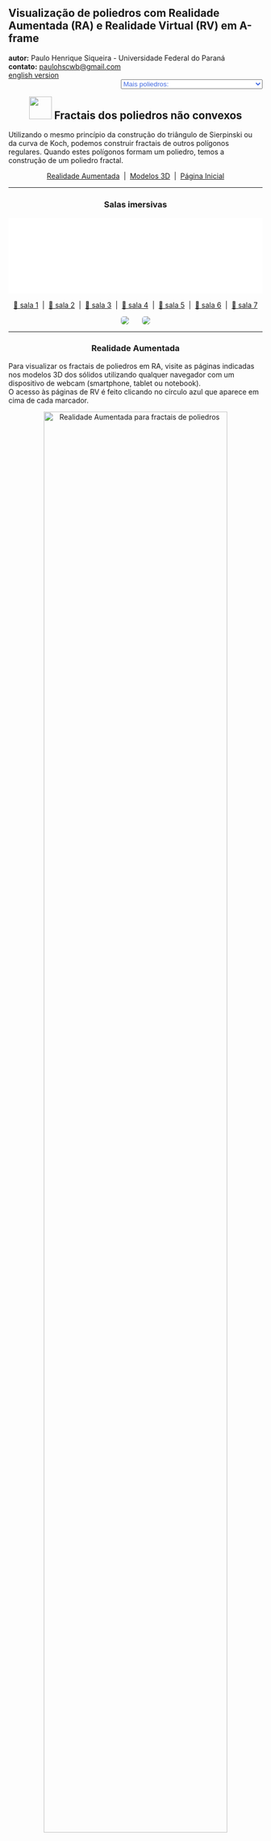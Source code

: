 <link rel="stylesheet" href="../../scripts/style.css">
<link rel="icon" type="image/png" href="../vr/salas/imagens/icone.png">
<h2>Visualização de poliedros com Realidade Aumentada (RA) e Realidade Virtual (RV) em A-frame</h2>
<b>autor:</b> Paulo Henrique Siqueira - Universidade Federal do Paraná
<br><b>contato:</b> <a href="#"> paulohscwb@gmail.com </a>
<br><a href="https://paulohscwb.github.io/polyhedra2/fractalnonconvex/">english version</a>
<form style="margin: 0 auto; float:right; text-align:right; width:100%; margin-bottom:15px;">
	<select id="url" onchange="urlHandler(this.value)" style="color:royalblue;">
		<option disabled selected>Mais poliedros:</option>
		<option value="../../ArchimedeanCatalanHulls/pt-br/">Cascos convexos de Arquimedes e Catalan</option>
		<option value="../../fractalplatonic/pt-br/">Fractais dos poliedros de Platão</option>
		<option disabled value="../../fractalnonconvex/pt-br/">Fractais dos poliedros não convexos</option>
		<option value="../../fractalarchimedean/pt-br/">Fractais dos poliedros de Arquimedes</option>
		<option value="../../chamfered/pt-br/">Poliedros chanfrados</option>
		<option value="../../propellor/pt-br/">Poliedros de hélice</option>
		<option value="../../diamonds/pt-br/">Poliedros de diamante</option>
	</select>
</form>
<script>
function urlHandler(value) {                               
    window.location.assign(`${value}`);
}
</script>

<p id="p1"></p>
  <h2 align="center"><img src="../vr/salas/imagens/icone.png" style="margin-bottom:-10px" width="45"> Fractais dos poliedros não convexos</h2>
  Utilizando o mesmo princípio da construção do triângulo de Sierpinski ou da curva de Koch, podemos construir fractais de outros polígonos regulares. Quando estes polígonos formam um poliedro, temos a construção de um poliedro fractal.

 <p align="center"><a href="#ra">Realidade Aumentada</a><span>&nbsp;&nbsp;|&nbsp;&nbsp;</span><a href="#m3d">Modelos 3D</a><span>&nbsp;&nbsp;|&nbsp;&nbsp;</span><a href="../../pt-br/">Página Inicial</a></p>
  <hr>
 <h3 align="center">Salas imersivas</h3>
  <div class="embed-container"><iframe width="100%" src="../sala1.htm" title="Sala Imersiva de fractais de poliedros" frameborder="0" loading="lazy"></iframe></div>
  <p align="center"><a href="../sala1.htm" target="_blank">&#x1f517; sala 1</a><span>&nbsp;&nbsp;|&nbsp;&nbsp;</span><a href="../sala2.htm" target="_blank">&#x1f517; sala 2</a><span>&nbsp;&nbsp;|&nbsp;&nbsp;</span><a href="../sala3.htm" target="_blank">&#x1f517; sala 3</a><span>&nbsp;&nbsp;|&nbsp;&nbsp;</span><a href="../sala4.htm" target="_blank">&#x1f517; sala 4</a><span>&nbsp;&nbsp;|&nbsp;&nbsp;</span><a href="../sala5.htm" target="_blank">&#x1f517; sala 5</a><span>&nbsp;&nbsp;|&nbsp;&nbsp;</span><a href="../sala6.htm" target="_blank">&#x1f517; sala 6</a><span>&nbsp;&nbsp;|&nbsp;&nbsp;</span><a href="../sala7.htm" target="_blank">&#x1f517; sala 7</a></p>
  <p align="center"><img src="../vr/salas/videos/fractalnonconvex1.gif" style="max-width: 47%; border-radius:5px; margin-right:5%" loading="lazy"/><img src="../vr/salas/videos/fractalnonconvex2.gif" style="max-width: 47%; border-radius:5px" loading="lazy"/></p>
<hr> 
  <h3 id="ra" align="center">Realidade Aumentada</h3>
  Para visualizar os fractais de poliedros em RA, visite as páginas indicadas nos modelos 3D dos sólidos utilizando qualquer navegador com um dispositivo de webcam (smartphone, tablet ou notebook).
<br>O acesso às páginas de RV é feito clicando no círculo azul que aparece em cima de cada marcador.
<p align="center"><img style="border-radius:7px;" alt="Realidade Aumentada para fractais de poliedros" src="../ar/example.jpg" width="85%"></p>
<p align="center"><img src="../ar/fractalnonconvex.gif" alt="Realidade Aumentada para fractais de poliedros" style="max-width: 92%; border-radius:5px;" loading="lazy"/></p>
<hr>
<h3 id="m3d" align="center">Modelos 3D</h3>
<!-- <iframe width="560" height="315" style="max-width:100%" src="https://www.youtube.com/embed/videoseries?list=PLy0I_lGW8HxU-mneUmSsccpRAAwbErHFq" title="YouTube video player" frameborder="0" allow="accelerometer; autoplay; clipboard-write; encrypted-media; gyroscope; picture-in-picture; web-share" allowfullscreen></iframe> -->
<h4>1. Fractal do sólido de Escher</h4>
<a href="../vr/FractalEscher.htm" target="_blank" title="modelo 3D" class="fotoA"><img src="../ar/18A.png" class="foto" alt="Fractal do sólido de Escher"></a><img src="../ar/18.png" class="qr">
 <br><br>Aplicando-se o princípio de construção do triângulo de Sierpinski nas 48 faces do sólido de Escher, obtemos um fractal do sólido de Escher. Na primeira ordem de construção do fractal, construímos um novo sólido em 12 vértices do poliedro original. Neste exemplo, temos as representações do sólido nas ordens 0, 1, 2 e 3.
 <table>
	<tr>
		<th>ordem</th>
		<th>poliedros</th>
		<th>faces</th>
		<th>arestas</th>
		<th>vértices</th>
	</tr>
	<tr>
		<td>0</td>
		<td>1</td>
		<td>48</td>
		<td>72</td>
		<td>26</td>
	</tr>
	<tr>
		<td>1</td>
		<td>12</td>
		<td>576</td>
		<td>864</td>
		<td>312</td>
	</tr>
	<tr>
		<td>2</td>
		<td>144</td>
		<td>6912</td>
		<td>10368</td>
		<td>3744</td>
	</tr>
	<tr>
		<td>3</td>
		<td>1728</td>
		<td>82944</td>
		<td>124416</td>
		<td>44928</td>
	</tr>
 </table>
 <a href="../ra.html" class="raAR" title="Realidade aumentada" target="_blank"></a>
 <hr>
<h4>2. Fractal do pequeno dodecaedro estrelado</h4>
<a href="../vr/FractalSmallStellatedDodecahedron.htm" target="_blank" title="modelo 3D" class="fotoA"><img src="../ar/19A.png" class="foto" alt="Fractal do pequeno dodecaedro estrelado"></a><img src="../ar/19.png" class="qr">
 <br><br>Aplicando-se o princípio de construção da curva de Koch nas 12 faces do pequeno dodecaedro estrelado, obtemos um fractal do pequeno dodecaedro estrelado. Na primeira ordem de construção do fractal, construímos um novo sólido em cada vértice do poliedro original. Neste exemplo, temos as representações do sólido nas ordens 0, 1, 2 e 3.
 <table>
	<tr>
		<th>ordem</th>
		<th>poliedros</th>
		<th>faces</th>
		<th>arestas</th>
		<th>vértices</th>
	</tr>
	<tr>
		<td>0</td>
		<td>1</td>
		<td>12</td>
		<td>30</td>
		<td>12</td>
	</tr>
	<tr>
		<td>1</td>
		<td>12</td>
		<td>144</td>
		<td>360</td>
		<td>144</td>
	</tr>
	<tr>
		<td>2</td>
		<td>144</td>
		<td>1728</td>
		<td>4320</td>
		<td>1728</td>
	</tr>
	<tr>
		<td>3</td>
		<td>1728</td>
		<td>20736</td>
		<td>51840</td>
		<td>20736</td>
	</tr>
 </table>
 <a href="../ra.html" class="raAR" title="Realidade aumentada" target="_blank"></a>
 <hr>
<h4>3. Fractal do grande dodecaedro estrelado</h4>
<a href="../vr/FractalGreatStellatedDodecahedron.htm" target="_blank" title="modelo 3D" class="fotoA"><img src="../ar/22A.png" class="foto" alt="Fractal do grande dodecaedro estrelado"></a><img src="../ar/22.png" class="qr">
 <br><br>Aplicando-se o princípio de construção da curva de Koch nas 12 faces do grande dodecaedro estrelado, obtemos um fractal do grande dodecaedro estrelado. Na primeira ordem de construção do fractal, construímos um novo sólido em cada vértice do poliedro original. Neste exemplo, temos as representações do sólido nas ordens 0, 1, 2 e 3.
 <table>
	<tr>
		<th>ordem</th>
		<th>poliedros</th>
		<th>faces</th>
		<th>arestas</th>
		<th>vértices</th>
	</tr>
	<tr>
		<td>0</td>
		<td>1</td>
		<td>12</td>
		<td>30</td>
		<td>20</td>
	</tr>
	<tr>
		<td>1</td>
		<td>21</td>
		<td>252</td>
		<td>630</td>
		<td>420</td>
	</tr>
	<tr>
		<td>2</td>
		<td>441</td>
		<td>5292</td>
		<td>13230</td>
		<td>8820</td>
	</tr>
	<tr>
		<td>3</td>
		<td>9261</td>
		<td>111132</td>
		<td>277830</td>
		<td>185220</td>
	</tr>
 </table>
 <a href="../ra.html" class="raAR" title="Realidade aumentada" target="_blank"></a>
 <hr>
<h4>4. Fractal do grande icosaedro</h4>
<a href="../vr/FractalGreatIcosahedron.htm" target="_blank" title="modelo 3D" class="fotoA"><img src="../ar/20A.png" class="foto" alt="Fractal do grande icosaedro"></a><img src="../ar/20.png" class="qr">
 <br><br>Aplicando-se o princípio de construção da curva de Koch nas 20 faces do grande icosaedro, obtemos um fractal do grande icosaedro. Na primeira ordem de construção do fractal, construímos um novo sólido em cada vértice do poliedro original. Neste exemplo, temos as representações do sólido nas ordens 0, 1, 2 e 3.
 <table>
	<tr>
		<th>ordem</th>
		<th>poliedros</th>
		<th>faces</th>
		<th>arestas</th>
		<th>vértices</th>
	</tr>
	<tr>
		<td>0</td>
		<td>1</td>
		<td>20</td>
		<td>30</td>
		<td>12</td>
	</tr>
	<tr>
		<td>1</td>
		<td>12</td>
		<td>240</td>
		<td>360</td>
		<td>144</td>
	</tr>
	<tr>
		<td>2</td>
		<td>144</td>
		<td>2880</td>
		<td>4320</td>
		<td>1728</td>
	</tr>
	<tr>
		<td>3</td>
		<td>1728</td>
		<td>34560</td>
		<td>51840</td>
		<td>20736</td>
	</tr>
 </table>
 <a href="../ra1.html" class="raAR" title="Realidade aumentada" target="_blank"></a>
 <hr>
<h4>5. Fractal do grande dodecaedro</h4>
<a href="../vr/FractalGreatDodecahedron.htm" target="_blank" title="modelo 3D" class="fotoA"><img src="../ar/21A.png" class="foto" alt="Fractal do grande dodecaedro"></a><img src="../ar/21.png" class="qr">
 <br><br>Aplicando-se o princípio de construção da curva de Koch nas 12 faces do grande dodecaedro, obtemos um fractal do grande dodecaedro. Na primeira ordem de construção do fractal, construímos um novo sólido em cada vértice do poliedro original. Neste exemplo, temos as representações do sólido nas ordens 0, 1, 2 e 3.
 <table>
	<tr>
		<th>ordem</th>
		<th>poliedros</th>
		<th>faces</th>
		<th>arestas</th>
		<th>vértices</th>
	</tr>
	<tr>
		<td>0</td>
		<td>1</td>
		<td>12</td>
		<td>30</td>
		<td>12</td>
	</tr>
	<tr>
		<td>1</td>
		<td>12</td>
		<td>144</td>
		<td>360</td>
		<td>144</td>
	</tr>
	<tr>
		<td>2</td>
		<td>144</td>
		<td>1728</td>
		<td>4320</td>
		<td>1728</td>
	</tr>
	<tr>
		<td>3</td>
		<td>1728</td>
		<td>20736</td>
		<td>51840</td>
		<td>20736</td>
	</tr>
 </table>
 <a href="../ra1.html" class="raAR" title="Realidade aumentada" target="_blank"></a>
 <hr>
<h4>6. Fractal do grande dodecaedro stellapentakis</h4>
<a href="../vr/FractalGreatStellapentakisDodecahedron.htm" target="_blank" title="modelo 3D" class="fotoA"><img src="../ar/29A.png" class="foto" alt="Fractal do grande dodecaedro stellapentakis"></a><img src="../ar/29.png" class="qr">
 <br><br>Aplicando-se o princípio de construção da curva de Koch em 20 faces do grande dodecaedro stellapentakis, obtemos um fractal do grande dodecaedro stellapentakis. Na primeira ordem de construção do fractal, construímos um novo sólido em 20 vértices do poliedro original. Neste exemplo, temos as representações do sólido nas ordens 0, 1, 2 e 3.
 <table>
	<tr>
		<th>ordem</th>
		<th>poliedros</th>
		<th>faces</th>
		<th>arestas</th>
		<th>vértices</th>
	</tr>
	<tr>
		<td>0</td>
		<td>1</td>
		<td>60</td>
		<td>90</td>
		<td>32</td>
	</tr>
	<tr>
		<td>1</td>
		<td>21</td>
		<td>1260</td>
		<td>1890</td>
		<td>672</td>
	</tr>
	<tr>
		<td>2</td>
		<td>441</td>
		<td>26460</td>
		<td>39690</td>
		<td>14112</td>
	</tr>
	<tr>
		<td>3</td>
		<td>9261</td>
		<td>555660</td>
		<td>833490</td>
		<td>296352</td>
	</tr>
 </table>
 <a href="../ra1.html" class="raAR" title="Realidade aumentada" target="_blank"></a>
<hr>
<h4>7. Fractal da dipirâmide pentagrâmica</h4>
<a href="../vr/FractalPentagrammicDipyramid.htm" target="_blank" title="modelo 3D" class="fotoA"><img src="../ar/23A.png" class="foto" alt="Fractal da dipirâmide pentagrâmica"></a><img src="../ar/23.png" class="qr">
 <br><br>Aplicando-se o princípio de construção da curva de Koch nas arestas que formam o pentagrama da dipirâmide pentagrâmica, obtemos um fractal da dipirâmide pentagrâmica. Na primeira ordem de construção do fractal, construímos um novo sólido em 5 vértices do poliedro original. Neste exemplo, temos as representações do sólido nas ordens 0, 1, 2, 3 e 4.
 <table>
	<tr>
		<th>ordem</th>
		<th>poliedros</th>
		<th>faces</th>
		<th>arestas</th>
		<th>vértices</th>
	</tr>
	<tr>
		<td>0</td>
		<td>1</td>
		<td>10</td>
		<td>15</td>
		<td>7</td>
	</tr>
	<tr>
		<td>1</td>
		<td>6</td>
		<td>60</td>
		<td>90</td>
		<td>42</td>
	</tr>
	<tr>
		<td>2</td>
		<td>36</td>
		<td>360</td>
		<td>540</td>
		<td>252</td>
	</tr>
	<tr>
		<td>3</td>
		<td>216</td>
		<td>2160</td>
		<td>3240</td>
		<td>1512</td>
	</tr>
	<tr>
		<td>4</td>
		<td>1296</td>
		<td>12960</td>
		<td>19440</td>
		<td>9072</td>
	</tr>
 </table>
 <a href="../ra2.html" class="raAR" title="Realidade aumentada" target="_blank"></a>
 <hr>
<h4>8. Fractal do icosaedro triâmbico medial</h4>
<a href="../vr/FractalMedialTriambicIcosahedron.htm" target="_blank" title="modelo 3D" class="fotoA"><img src="../ar/24A.png" class="foto" alt="Fractal do icosaedro triâmbico medial"></a><img src="../ar/24.png" class="qr">
 <br><br>Aplicando-se o princípio de construção da curva de Koch nas faces do icosaedro triâmbico medial, obtemos um fractal do icosaedro triâmbico medial. Na primeira ordem de construção do fractal, construímos um novo sólido em 12 vértices do poliedro original. Neste exemplo, temos as representações do sólido nas ordens 0, 1, 2 e 3.
 <table>
	<tr>
		<th>ordem</th>
		<th>poliedros</th>
		<th>faces</th>
		<th>arestas</th>
		<th>vértices</th>
	</tr>
	<tr>
		<td>0</td>
		<td>1</td>
		<td>20</td>
		<td>60</td>
		<td>24</td>
	</tr>
	<tr>
		<td>1</td>
		<td>13</td>
		<td>260</td>
		<td>780</td>
		<td>312</td>
	</tr>
	<tr>
		<td>2</td>
		<td>169</td>
		<td>3380</td>
		<td>10140</td>
		<td>4056</td>
	</tr>
	<tr>
		<td>3</td>
		<td>2197</td>
		<td>43940</td>
		<td>131820</td>
		<td>52728</td>
	</tr>
 </table>
 <a href="../ra2.html" class="raAR" title="Realidade aumentada" target="_blank"></a>
 <hr>
<h4>9. Fractal do grande triacontaedro rômbico</h4>
<a href="../vr/FractalGreatRhombicTriacontahedron.htm" target="_blank" title="modelo 3D" class="fotoA"><img src="../ar/44A.png" class="foto" alt="Fractal do grande triacontaedro rômbico"></a><img src="../ar/44.png" class="qr">
 <br><br>Aplicando-se o princípio de construção da curva de Koch em 20 faces do grande triacontaedro rômbico, obtemos um fractal do grande triacontaedro rômbico. Na primeira ordem de construção do fractal, construímos um novo sólido em 20 vértices do poliedro original. Neste exemplo, temos as representações do sólido nas ordens 0, 1, 2 e 3.
 <table>
	<tr>
		<th>ordem</th>
		<th>poliedros</th>
		<th>faces</th>
		<th>arestas</th>
		<th>vértices</th>
	</tr>
	<tr>
		<td>0</td>
		<td>1</td>
		<td>30</td>
		<td>60</td>
		<td>32</td>
	</tr>
	<tr>
		<td>1</td>
		<td>21</td>
		<td>630</td>
		<td>1260</td>
		<td>672</td>
	</tr>
	<tr>
		<td>2</td>
		<td>441</td>
		<td>13230</td>
		<td>26460</td>
		<td>14112</td>
	</tr>
	<tr>
		<td>3</td>
		<td>9261</td>
		<td>277830</td>
		<td>555660</td>
		<td>296352</td>
	</tr>
 </table>
 <a href="../ra2.html" class="raAR" title="Realidade aumentada" target="_blank"></a>
 <hr>
<h4>10. Fractal do triacontaedro rômbico medial</h4>
<a href="../vr/FractalMedialRhombicTriacontahedron.htm" target="_blank" title="modelo 3D" class="fotoA"><img src="../ar/25A.png" class="foto" alt="Fractal do triacontaedro rômbico medial"></a><img src="../ar/25.png" class="qr">
 <br><br>Aplicando-se o princípio de construção da curva de Koch em 12 faces do triacontaedro rômbico medial, obtemos um fractal do triacontaedro rômbico medial. Na primeira ordem de construção do fractal, construímos um novo sólido em 12 vértices do poliedro original. Neste exemplo, temos as representações do sólido nas ordens 0, 1, 2 e 3.
 <table>
	<tr>
		<th>ordem</th>
		<th>poliedros</th>
		<th>faces</th>
		<th>arestas</th>
		<th>vértices</th>
	</tr>
	<tr>
		<td>0</td>
		<td>1</td>
		<td>30</td>
		<td>60</td>
		<td>24</td>
	</tr>
	<tr>
		<td>1</td>
		<td>13</td>
		<td>390</td>
		<td>780</td>
		<td>312</td>
	</tr>
	<tr>
		<td>2</td>
		<td>169</td>
		<td>5070</td>
		<td>10140</td>
		<td>4056</td>
	</tr>
	<tr>
		<td>3</td>
		<td>2197</td>
		<td>65910</td>
		<td>131820</td>
		<td>52728</td>
	</tr>
 </table>
 <a href="../ra3.html" class="raAR" title="Realidade aumentada" target="_blank"></a>
  <p class="topop"><a href="#p1" class="topo">voltar ao topo</a></p>
  <hr>
<h4>11. Fractal do pequeno hexecontaedro ditrigonal dodecacrônico</h4>
<a href="../vr/FractalSmallDitrigonalDodecacronicHexecontahedron.htm" target="_blank" title="modelo 3D" class="fotoA"><img src="../ar/26A.png" class="foto" alt="Fractal do pequeno hexecontaedro ditrigonal dodecacrônico"></a><img src="../ar/26.png" class="qr">
 <br><br>Aplicando-se o princípio de construção da curva de Koch em 12 faces do pequeno hexecontaedro ditrigonal dodecacrônico, obtemos um fractal do pequeno hexecontaedro ditrigonal dodecacrônico. Na primeira ordem de construção do fractal, construímos um novo sólido em 12 vértices do poliedro original. Neste exemplo, temos as representações do sólido nas ordens 0, 1, 2 e 3.
 <table>
	<tr>
		<th>ordem</th>
		<th>poliedros</th>
		<th>faces</th>
		<th>arestas</th>
		<th>vértices</th>
	</tr>
	<tr>
		<td>0</td>
		<td>1</td>
		<td>60</td>
		<td>120</td>
		<td>44</td>
	</tr>
	<tr>
		<td>1</td>
		<td>13</td>
		<td>780</td>
		<td>1560</td>
		<td>572</td>
	</tr>
	<tr>
		<td>2</td>
		<td>169</td>
		<td>10140</td>
		<td>20280</td>
		<td>7436</td>
	</tr>
	<tr>
		<td>3</td>
		<td>2197</td>
		<td>131820</td>
		<td>263640</td>
		<td>96668</td>
	</tr>
 </table>
 <a href="../ra3.html" class="raAR" title="Realidade aumentada" target="_blank"></a>
 <hr>
<h4>12. Fractal do rombicosacro</h4>
<a href="../vr/FractalRhombicosacron.htm" target="_blank" title="modelo 3D" class="fotoA"><img src="../ar/46A.png" class="foto" alt="Fractal do rombicosacro"></a><img src="../ar/46.png" class="qr">
 <br><br>Aplicando-se o princípio de construção da curva de Koch em 20 faces do rombicosacro, obtemos um fractal do rombicosacro. Na primeira ordem de construção do fractal, construímos um novo sólido em 20 vértices do poliedro original. Neste exemplo, temos as representações do sólido nas ordens 0, 1, 2 e 3.
 <table>
	<tr>
		<th>ordem</th>
		<th>poliedros</th>
		<th>faces</th>
		<th>arestas</th>
		<th>vértices</th>
	</tr>
	<tr>
		<td>0</td>
		<td>1</td>
		<td>60</td>
		<td>120</td>
		<td>50</td>
	</tr>
	<tr>
		<td>1</td>
		<td>21</td>
		<td>1260</td>
		<td>2520</td>
		<td>1050</td>
	</tr>
	<tr>
		<td>2</td>
		<td>441</td>
		<td>26460</td>
		<td>52920</td>
		<td>22050</td>
	</tr>
	<tr>
		<td>3</td>
		<td>9261</td>
		<td>555660</td>
		<td>1111320</td>
		<td>463050</td>
	</tr>
 </table>
 <a href="../ra3.html" class="raAR" title="Realidade aumentada" target="_blank"></a>
 <hr>
<h4>13. Fractal do pequeno icositetraedro hexacrônico</h4>
<a href="../vr/FractalSmallHexacronicIcositetrahedron.htm" target="_blank" title="modelo 3D" class="fotoA"><img src="../ar/27A.png" class="foto" alt="Fractal do pequeno icositetraedro hexacrônico"></a><img src="../ar/27.png" class="qr">
 <br><br>Aplicando-se o princípio de construção da curva de Koch em 6 faces do pequeno icositetraedro hexacrônico, obtemos um fractal do pequeno icositetraedro hexacrônico. Na primeira ordem de construção do fractal, construímos um novo sólido em 6 vértices do poliedro original. Neste exemplo, temos as representações do sólido nas ordens 0, 1, 2 e 3.
 <table>
	<tr>
		<th>ordem</th>
		<th>poliedros</th>
		<th>faces</th>
		<th>arestas</th>
		<th>vértices</th>
	</tr>
	<tr>
		<td>0</td>
		<td>1</td>
		<td>24</td>
		<td>48</td>
		<td>20</td>
	</tr>
	<tr>
		<td>1</td>
		<td>7</td>
		<td>168</td>
		<td>336</td>
		<td>140</td>
	</tr>
	<tr>
		<td>2</td>
		<td>49</td>
		<td>1176</td>
		<td>2352</td>
		<td>980</td>
	</tr>
	<tr>
		<td>3</td>
		<td>343</td>
		<td>8232</td>
		<td>16464</td>
		<td>6860</td>
	</tr>
 </table>
 <a href="../ra4.html" class="raAR" title="Realidade aumentada" target="_blank"></a>
 <hr>
<h4>14. Fractal do grande octaedro triakis</h4>
<a href="../vr/FractalGreatTriakisOctahedron.htm" target="_blank" title="modelo 3D" class="fotoA"><img src="../ar/28A.png" class="foto" alt="Fractal do grande octaedro triakis"></a><img src="../ar/28.png" class="qr">
 <br><br>Aplicando-se o princípio de construção da curva de Koch em 8 faces do grande octaedro triakis, obtemos um fractal do grande octaedro triakis. Na primeira ordem de construção do fractal, construímos um novo sólido em 8 vértices do poliedro original. Neste exemplo, temos as representações do sólido nas ordens 0, 1, 2 e 3.
 <table>
	<tr>
		<th>ordem</th>
		<th>poliedros</th>
		<th>faces</th>
		<th>arestas</th>
		<th>vértices</th>
	</tr>
	<tr>
		<td>0</td>
		<td>1</td>
		<td>24</td>
		<td>36</td>
		<td>14</td>
	</tr>
	<tr>
		<td>1</td>
		<td>9</td>
		<td>216</td>
		<td>324</td>
		<td>126</td>
	</tr>
	<tr>
		<td>2</td>
		<td>81</td>
		<td>1944</td>
		<td>2916</td>
		<td>1134</td>
	</tr>
	<tr>
		<td>3</td>
		<td>729</td>
		<td>17496</td>
		<td>26244</td>
		<td>10216</td>
	</tr>
 </table>
 <a href="../ra4.html" class="raAR" title="Realidade aumentada" target="_blank"></a>
 <hr>
<h4>15. Fractal do grande dodecaedro disdyakis</h4>
<a href="../vr/FractalGreatDisdyakisDodecahedron.htm" target="_blank" title="modelo 3D" class="fotoA"><img src="../ar/30A.png" class="foto" alt="Fractal do grande dodecaedro disdyakis"></a><img src="../ar/30.png" class="qr">
 <br><br>Aplicando-se o princípio de construção da curva de Koch em 8 faces do grande dodecaedro disdyakis, obtemos um fractal do grande dodecaedro disdyakis. Na primeira ordem de construção do fractal, construímos um novo sólido em 8 vértices do poliedro original. Neste exemplo, temos as representações do sólido nas ordens 0, 1, 2 e 3.
 <table>
	<tr>
		<th>ordem</th>
		<th>poliedros</th>
		<th>faces</th>
		<th>arestas</th>
		<th>vértices</th>
	</tr>
	<tr>
		<td>0</td>
		<td>1</td>
		<td>48</td>
		<td>72</td>
		<td>20</td>
	</tr>
	<tr>
		<td>1</td>
		<td>9</td>
		<td>432</td>
		<td>648</td>
		<td>180</td>
	</tr>
	<tr>
		<td>2</td>
		<td>81</td>
		<td>3888</td>
		<td>5832</td>
		<td>1620</td>
	</tr>
	<tr>
		<td>3</td>
		<td>729</td>
		<td>34992</td>
		<td>52488</td>
		<td>14580</td>
	</tr>
 </table>
 <a href="../ra4.html" class="raAR" title="Realidade aumentada" target="_blank"></a>
 <hr>
<h4>16. Fractal do pequeno rombidodecácrono</h4>
<a href="../vr/FractalSmallRhombidodecacron.htm" target="_blank" title="modelo 3D" class="fotoA"><img src="../ar/45A.png" class="foto" alt="Fractal do pequeno rombidodecácrono"></a><img src="../ar/45.png" class="qr">
 <br><br>Aplicando-se o princípio de construção da curva de Koch em 12 faces do pequeno rombidodecácrono, obtemos um fractal do pequeno rombidodecácrono. Na primeira ordem de construção do fractal, construímos um novo sólido em 12 vértices do poliedro original. Neste exemplo, temos as representações do sólido nas ordens 0, 1, 2 e 3.
 <table>
	<tr>
		<th>ordem</th>
		<th>poliedros</th>
		<th>faces</th>
		<th>arestas</th>
		<th>vértices</th>
	</tr>
	<tr>
		<td>0</td>
		<td>1</td>
		<td>60</td>
		<td>120</td>
		<td>42</td>
	</tr>
	<tr>
		<td>1</td>
		<td>13</td>
		<td>780</td>
		<td>1560</td>
		<td>546</td>
	</tr>
	<tr>
		<td>2</td>
		<td>169</td>
		<td>10140</td>
		<td>20280</td>
		<td>7098</td>
	</tr>
	<tr>
		<td>3</td>
		<td>2197</td>
		<td>131820</td>
		<td>263640</td>
		<td>92274</td>
	</tr>
 </table>
 <a href="../ra4.html" class="raAR" title="Realidade aumentada" target="_blank"></a>
 <hr>
<h4>17. Fractal do grande icosaedro triakis</h4>
<a href="../vr/FractalGreatTriakisIcosahedron.htm" target="_blank" title="modelo 3D" class="fotoA"><img src="../ar/47A.png" class="foto" alt="Fractal do grande icosaedro triakis"></a><img src="../ar/47.png" class="qr">
 <br><br>Aplicando-se o princípio de construção da curva de Koch em 12 faces do grande icosaedro triakis, obtemos um fractal do grande icosaedro triakis. Na primeira ordem de construção do fractal, construímos um novo sólido em 12 vértices do poliedro original. Neste exemplo, temos as representações do sólido nas ordens 0, 1, 2 e 3.
 <table>
	<tr>
		<th>ordem</th>
		<th>poliedros</th>
		<th>faces</th>
		<th>arestas</th>
		<th>vértices</th>
	</tr>
	<tr>
		<td>0</td>
		<td>1</td>
		<td>60</td>
		<td>90</td>
		<td>32</td>
	</tr>
	<tr>
		<td>1</td>
		<td>13</td>
		<td>780</td>
		<td>1170</td>
		<td>416</td>
	</tr>
	<tr>
		<td>2</td>
		<td>169</td>
		<td>10140</td>
		<td>15210</td>
		<td>5408</td>
	</tr>
	<tr>
		<td>3</td>
		<td>2197</td>
		<td>131820</td>
		<td>197730</td>
		<td>70304</td>
	</tr>
 </table>
 <a href="../ra4.html" class="raAR" title="Realidade aumentada" target="_blank"></a>
 <hr>
<h4>18. Fractal do grande icosaedro truncado</h4>
<a href="../vr/FractalTruncatedGreatIcosahedron.htm" target="_blank" title="modelo 3D" class="fotoA"><img src="../ar/48A.png" class="foto" alt="Fractal do Grande icosaedro truncado"></a><img src="../ar/48.png" class="qr">
 <br><br>Aplicando-se o princípio de construção da curva de Koch em 12 faces do grande icosaedro truncado, obtemos um fractal do grande icosaedro truncado. Na primeira ordem de construção do fractal, construímos um novo sólido em 12 faces do poliedro original. Neste exemplo, temos as representações do sólido nas ordens 0, 1, 2 e 3.
 <table>
	<tr>
		<th>ordem</th>
		<th>poliedros</th>
		<th>faces</th>
		<th>arestas</th>
		<th>vértices</th>
	</tr>
	<tr>
		<td>0</td>
		<td>1</td>
		<td>32</td>
		<td>90</td>
		<td>60</td>
	</tr>
	<tr>
		<td>1</td>
		<td>13</td>
		<td>416</td>
		<td>1170</td>
		<td>780</td>
	</tr>
	<tr>
		<td>2</td>
		<td>169</td>
		<td>5408</td>
		<td>15210</td>
		<td>10140</td>
	</tr>
	<tr>
		<td>3</td>
		<td>2197</td>
		<td>70304</td>
		<td>197730</td>
		<td>131820</td>
	</tr>
 </table>
 <a href="../ra4.html" class="raAR" title="Realidade aumentada" target="_blank"></a>
 <hr>
 <hr>
<h4>19. Fractal da dipirâmide pentagrâmica</h4>
<a href="../vr/FractalPentagrammicDipyramidA.htm" target="_blank" title="modelo 3D" class="fotoA"><img src="../ar/54A.png" class="foto" alt="Fractal da dipirâmide pentagrâmica"></a><img src="../ar/54.png" class="qr">
 <br><br>Aplicando-se o princípio de repetição de sólidos nos vértices da dipirâmide pentagrâmica, obtemos um fractal da dipirâmide pentagrâmica. Na primeira ordem de construção do fractal, construímos um novo sólido correspondente a cada vértice do poliedro original. Neste exemplo, temos as representações do sólido nas ordens 0, 1, 2, 3, 4 e 5.
 <table>
	<tr>
		<th>ordem</th>
		<th>poliedros</th>
		<th>faces</th>
		<th>arestas</th>
		<th>vértices</th>
	</tr>
	<tr>
		<td>0</td>
		<td>1</td>
		<td>10</td>
		<td>15</td>
		<td>7</td>
	</tr>
	<tr>
		<td>1</td>
		<td>6</td>
		<td>60</td>
		<td>90</td>
		<td>42</td>
	</tr>
	<tr>
		<td>2</td>
		<td>11</td>
		<td>110</td>
		<td>165</td>
		<td>77</td>
	</tr>
	<tr>
		<td>3</td>
		<td>21</td>
		<td>210</td>
		<td>315</td>
		<td>147</td>
	</tr>
	<tr>
		<td>4</td>
		<td>41</td>
		<td>410</td>
		<td>615</td>
		<td>287</td>
	</tr>
	<tr>
		<td>5</td>
		<td>81</td>
		<td>810</td>
		<td>1215</td>
		<td>567</td>
	</tr>
 </table>
 <a href="../ra4.html" class="raAR" title="Realidade aumentada" target="_blank"></a>
 <hr>
<h4>20. Fractal da dipirâmide heptagrâmica</h4>
<a href="../vr/FractalHeptagrammicDipyramidA.htm" target="_blank" title="modelo 3D" class="fotoA"><img src="../ar/55A.png" class="foto" alt="Fractal da dipirâmide pentagrâmica"></a><img src="../ar/55.png" class="qr">
 <br><br>Aplicando-se o princípio de repetição de sólidos nos vértices da dipirâmide heptagrâmica, obtemos um fractal da dipirâmide heptagrâmica. Na primeira ordem de construção do fractal, construímos um novo sólido correspondente a cada vértice do poliedro original. Neste exemplo, temos as representações do sólido nas ordens 0, 1, 2, 3, 4 e 5.
 <table>
	<tr>
		<th>ordem</th>
		<th>poliedros</th>
		<th>faces</th>
		<th>arestas</th>
		<th>vértices</th>
	</tr>
	<tr>
		<td>0</td>
		<td>1</td>
		<td>14</td>
		<td>21</td>
		<td>9</td>
	</tr>
	<tr>
		<td>1</td>
		<td>8</td>
		<td>112</td>
		<td>168</td>
		<td>72</td>
	</tr>
	<tr>
		<td>2</td>
		<td>15</td>
		<td>210</td>
		<td>315</td>
		<td>135</td>
	</tr>
	<tr>
		<td>3</td>
		<td>29</td>
		<td>406</td>
		<td>609</td>
		<td>261</td>
	</tr>
	<tr>
		<td>4</td>
		<td>57</td>
		<td>798</td>
		<td>1197</td>
		<td>513</td>
	</tr>
	<tr>
		<td>5</td>
		<td>113</td>
		<td>1582</td>
		<td>2373</td>
		<td>1017</td>
	</tr>
 </table>
 <a href="../ra4.html" class="raAR" title="Realidade aumentada" target="_blank"></a>
 <p class="topop"><a href="#p1" class="topo">voltar ao topo</a></p>
 <hr>
<h4>21. Fractal do grande dodecaedro pentakis</h4>
<a href="../vr/FractalGreatPentakisDodecahedron.htm" target="_blank" title="modelo 3D" class="fotoA"><img src="../ar/49A.png" class="foto" alt="Fractal do grande dodecaedro pentakis"></a><img src="../ar/49.png" class="qr">
 <br><br>Aplicando-se o princípio de construção da curva de Koch em 12 vértices do grande dodecaedro pentakis, obtemos um fractal do grande dodecaedro pentakis. Na primeira ordem de construção do fractal, construímos um novo sólido em 12 vértices do poliedro original. Neste exemplo, temos as representações do sólido nas ordens 0, 1, 2 e 3.
 <table>
	<tr>
		<th>ordem</th>
		<th>poliedros</th>
		<th>faces</th>
		<th>arestas</th>
		<th>vértices</th>
	</tr>
	<tr>
		<td>0</td>
		<td>1</td>
		<td>60</td>
		<td>90</td>
		<td>24</td>
	</tr>
	<tr>
		<td>1</td>
		<td>13</td>
		<td>780</td>
		<td>1170</td>
		<td>312</td>
	</tr>
	<tr>
		<td>2</td>
		<td>169</td>
		<td>10140</td>
		<td>15210</td>
		<td>4056</td>
	</tr>
	<tr>
		<td>3</td>
		<td>2197</td>
		<td>131820</td>
		<td>197730</td>
		<td>52728</td>
	</tr>
 </table>
 <a href="../ra5.html" class="raAR" title="Realidade aumentada" target="_blank"></a>
 <hr>
<h4>22. Fractal do icosidodecadodecaedro</h4>
<a href="../vr/FractalIcosidodecadodecahedron.htm" target="_blank" title="modelo 3D" class="fotoA"><img src="../ar/50A.png" class="foto" alt="Fractal do icosidodecadodecaedro"></a><img src="../ar/50.png" class="qr">
 <br><br>Aplicando-se o princípio de construção da curva de Koch em 12 faces do icosidodecadodecaedro, obtemos um fractal do icosidodecadodecaedro. Na primeira ordem de construção do fractal, construímos um novo sólido em 12 faces do poliedro original. Neste exemplo, temos as representações do sólido nas ordens 0, 1, 2 e 3.
 <table>
	<tr>
		<th>ordem</th>
		<th>poliedros</th>
		<th>faces</th>
		<th>arestas</th>
		<th>vértices</th>
	</tr>
	<tr>
		<td>0</td>
		<td>1</td>
		<td>44</td>
		<td>120</td>
		<td>60</td>
	</tr>
	<tr>
		<td>1</td>
		<td>13</td>
		<td>572</td>
		<td>1560</td>
		<td>780</td>
	</tr>
	<tr>
		<td>2</td>
		<td>169</td>
		<td>7436</td>
		<td>20280</td>
		<td>10140</td>
	</tr>
	<tr>
		<td>3</td>
		<td>2197</td>
		<td>96668</td>
		<td>263640</td>
		<td>131820</td>
	</tr>
 </table>
 <a href="../ra5.html" class="raAR" title="Realidade aumentada" target="_blank"></a>
<hr>
<h4>23. Fractal do Rombicosaedro</h4>
<a href="../vr/FractalRhombicosahedron.htm" target="_blank" title="modelo 3D" class="fotoA"><img src="../ar/51A.png" class="foto" alt="Fractal do Rombicosaedro"></a><img src="../ar/51.png" class="qr">
 <br><br>Aplicando-se o princípio de construção da curva de Koch em 12 faces do rombicosaedro, obtemos um fractal do rombicosaedro. Na primeira ordem de construção do fractal, construímos um novo sólido em 12 faces do poliedro original. Neste exemplo, temos as representações do sólido nas ordens 0, 1, 2 e 3.
 <table>
	<tr>
		<th>ordem</th>
		<th>poliedros</th>
		<th>faces</th>
		<th>arestas</th>
		<th>vértices</th>
	</tr>
	<tr>
		<td>0</td>
		<td>1</td>
		<td>50</td>
		<td>120</td>
		<td>60</td>
	</tr>
	<tr>
		<td>1</td>
		<td>13</td>
		<td>650</td>
		<td>1560</td>
		<td>780</td>
	</tr>
	<tr>
		<td>2</td>
		<td>169</td>
		<td>8450</td>
		<td>20280</td>
		<td>10140</td>
	</tr>
	<tr>
		<td>3</td>
		<td>2197</td>
		<td>109850</td>
		<td>263640</td>
		<td>131820</td>
	</tr>
 </table>
 <a href="../ra5.html" class="raAR" title="Realidade aumentada" target="_blank"></a>
 <hr>
<h4>24. Fractal do hexecontaedro pentagonal invertido medial</h4>
<a href="../vr/FractalMedialInvertedPentagonalHexecontahedron.htm" target="_blank" title="modelo 3D" class="fotoA"><img src="../ar/52A.png" class="foto" alt="Fractal do hexecontaedro pentagonal invertido medial"></a><img src="../ar/52.png" class="qr">
 <br><br>Aplicando-se o princípio de construção da curva de Koch em 12 vértices do hexecontaedro pentagonal invertido medial, obtemos um fractal do hexecontaedro pentagonal invertido medial. Na primeira ordem de construção do fractal, construímos um novo sólido em 12 vértices do poliedro original. Neste exemplo, temos as representações do sólido nas ordens 0, 1, 2 e 3.
 <table>
	<tr>
		<th>ordem</th>
		<th>poliedros</th>
		<th>faces</th>
		<th>arestas</th>
		<th>vértices</th>
	</tr>
	<tr>
		<td>0</td>
		<td>1</td>
		<td>60</td>
		<td>150</td>
		<td>84</td>
	</tr>
	<tr>
		<td>1</td>
		<td>13</td>
		<td>780</td>
		<td>1950</td>
		<td>1092</td>
	</tr>
	<tr>
		<td>2</td>
		<td>169</td>
		<td>10140</td>
		<td>25350</td>
		<td>14196</td>
	</tr>
	<tr>
		<td>3</td>
		<td>2197</td>
		<td>131820</td>
		<td>329550</td>
		<td>184548</td>
	</tr>
 </table>
 <a href="../ra5.html" class="raAR" title="Realidade aumentada" target="_blank"></a>
 <hr>
<h4>25. Fractal da dipirâmide heptagrâmica</h4>
<a href="../vr/FractalHeptagrammicDipyramid.htm" target="_blank" title="modelo 3D" class="fotoA"><img src="../ar/53A.png" class="foto" alt="Fractal da dipirâmide heptagrâmica"></a><img src="../ar/53.png" class="qr">
 <br><br>Aplicando-se o princípio de construção da curva de Koch nos vértices da dipirâmide heptagrâmica, obtemos um fractal da dipirâmide heptagrâmica. Na primeira ordem de construção do fractal, construímos um novo sólido nos vértices do poliedro original. Neste exemplo, temos as representações do sólido nas ordens 0, 1, 2, 3 e 4.
 <table>
	<tr>
		<th>ordem</th>
		<th>poliedros</th>
		<th>faces</th>
		<th>arestas</th>
		<th>vértices</th>
	</tr>
	<tr>
		<td>0</td>
		<td>1</td>
		<td>14</td>
		<td>21</td>
		<td>9</td>
	</tr>
	<tr>
		<td>1</td>
		<td>8</td>
		<td>112</td>
		<td>168</td>
		<td>72</td>
	</tr>
	<tr>
		<td>2</td>
		<td>64</td>
		<td>896</td>
		<td>1344</td>
		<td>576</td>
	</tr>
	<tr>
		<td>3</td>
		<td>512</td>
		<td>7168</td>
		<td>10752</td>
		<td>4608</td>
	</tr>
	<tr>
		<td>4</td>
		<td>4096</td>
		<td>57344</td>
		<td>86016</td>
		<td>36864</td>
	</tr>
 </table>
 <a href="../ra5.html" class="raAR" title="Realidade aumentada" target="_blank"></a>
<hr>
<h4>26. Fractal do toróide hexagonal trapezoedro-antiprisma</h4>
<a href="../vr/FractalHexagonalTrapezohedronAntiprismToroid.htm" target="_blank" title="modelo 3D" class="fotoA"><img src="../ar/249A.png" class="foto" alt="Fractal do toróide hexagonal trapezoedro-antiprisma"></a><img src="../ar/249.png" class="qr">
 <br><br>Aplicando-se o princípio de construção do colar de Antoine em um toróide hexagonal trapezoedro-antiprisma, obtemos um fractal do toróide hexagonal trapezoedro-antiprisma. Neste exemplo, temos as representações do sólido nas ordens 0, 1, 2 e 3.
 <table>
	<tr>
		<th>ordem</th>
		<th>poliedros</th>
		<th>faces</th>
		<th>arestas</th>
		<th>vértices</th>
	</tr>
	<tr>
		<td>0</td>
		<td>1</td>
		<td>24</td>
		<td>48</td>
		<td>24</td>
	</tr>
	<tr>
		<td>1</td>
		<td>16</td>
		<td>384</td>
		<td>768</td>
		<td>384</td>
	</tr>
	<tr>
		<td>2</td>
		<td>256</td>
		<td>6144</td>
		<td>12288</td>
		<td>6144</td>
	</tr>
	<tr>
		<td>3</td>
		<td>4096</td>
		<td>98304</td>
		<td>196608</td>
		<td>98304</td>
	</tr>
 </table>
 <a href="../ra5.html" class="raAR" title="Realidade aumentada" target="_blank"></a>
<hr>
<h4>27. Fractal do toróide tetragonal</h4>
<a href="../vr/FractalRegularTetragonalToroid.htm" target="_blank" title="modelo 3D" class="fotoA"><img src="../ar/248A.png" class="foto" alt="Fractal do toróide tetragonal"></a><img src="../ar/248.png" class="qr">
 <br><br>Aplicando-se o princípio de construção do colar de Antoine em um toróide tetragonal, obtemos um fractal do toróide tetragonal. Neste exemplo, temos as representações do sólido nas ordens 0, 1, 2 e 3.
 <table>
	<tr>
		<th>ordem</th>
		<th>poliedros</th>
		<th>faces</th>
		<th>arestas</th>
		<th>vértices</th>
	</tr>
	<tr>
		<td>0</td>
		<td>1</td>
		<td>18</td>
		<td>36</td>
		<td>18</td>
	</tr>
	<tr>
		<td>1</td>
		<td>16</td>
		<td>288</td>
		<td>576</td>
		<td>288</td>
	</tr>
	<tr>
		<td>2</td>
		<td>256</td>
		<td>4608</td>
		<td>9216</td>
		<td>4608</td>
	</tr>
	<tr>
		<td>3</td>
		<td>4096</td>
		<td>73728</td>
		<td>147456</td>
		<td>73728</td>
	</tr>
 </table>
 <a href="../ra6.html" class="raAR" title="Realidade aumentada" target="_blank"></a>
<hr>
<h4>28. Fractal do toróide trapezoedro hexagonal</h4>
<a href="../vr/FractalHexagonalTrapezohedronToroid.htm" target="_blank" title="modelo 3D" class="fotoA"><img src="../ar/247A.png" class="foto" alt="Fractal do toróide trapezoedro hexagonal"></a><img src="../ar/247.png" class="qr">
 <br><br>Aplicando-se o princípio de construção do colar de Antoine em um toróide trapezoedro hexagonal, obtemos um fractal do toróide trapezoedro hexagonal. Neste exemplo, temos as representações do sólido nas ordens 0, 1, 2 e 3.
 <table>
	<tr>
		<th>ordem</th>
		<th>poliedros</th>
		<th>faces</th>
		<th>arestas</th>
		<th>vértices</th>
	</tr>
	<tr>
		<td>0</td>
		<td>1</td>
		<td>24</td>
		<td>60</td>
		<td>36</td>
	</tr>
	<tr>
		<td>1</td>
		<td>16</td>
		<td>384</td>
		<td>960</td>
		<td>576</td>
	</tr>
	<tr>
		<td>2</td>
		<td>256</td>
		<td>6144</td>
		<td>15360</td>
		<td>9216</td>
	</tr>
	<tr>
		<td>3</td>
		<td>4096</td>
		<td>98304</td>
		<td>245760</td>
		<td>147456</td>
	</tr>
 </table>
 <a href="../ra6.html" class="raAR" title="Realidade aumentada" target="_blank"></a>
<hr>
<h4>29. Fractal do toróide antiprisma-trapezoedro hexagonal</h4>
<a href="../vr/FractalHexagonalAntiprismTrapezohedronToroid.htm" target="_blank" title="modelo 3D" class="fotoA"><img src="../ar/246A.png" class="foto" alt="Fractal do toróide antiprisma-trapezoedro hexagonal"></a><img src="../ar/246.png" class="qr">
 <br><br>Aplicando-se o princípio de construção do colar de Antoine em um toróide antiprisma-trapezoedro hexagonal, obtemos um fractal do toróide antiprisma-trapezoedro hexagonal. Neste exemplo, temos as representações do sólido nas ordens 0, 1, 2 e 3.
 <table>
	<tr>
		<th>ordem</th>
		<th>poliedros</th>
		<th>faces</th>
		<th>arestas</th>
		<th>vértices</th>
	</tr>
	<tr>
		<td>0</td>
		<td>1</td>
		<td>24</td>
		<td>48</td>
		<td>24</td>
	</tr>
	<tr>
		<td>1</td>
		<td>16</td>
		<td>384</td>
		<td>768</td>
		<td>384</td>
	</tr>
	<tr>
		<td>2</td>
		<td>256</td>
		<td>6144</td>
		<td>12288</td>
		<td>6144</td>
	</tr>
	<tr>
		<td>3</td>
		<td>4096</td>
		<td>98304</td>
		<td>196608</td>
		<td>98304</td>
	</tr>
 </table>
 <a href="../ra6.html" class="raAR" title="Realidade aumentada" target="_blank"></a>
<hr>
<h4>30. Fractal do toróide de íris anti-octogonal</h4>
<a href="../vr/FractalAntiOctagonalIrisToroid.htm" target="_blank" title="modelo 3D" class="fotoA"><img src="../ar/111A.png" class="foto" alt="Fractal do toróide de íris anti-octogonal"></a><img src="../ar/111.png" class="qr">
 <br><br>Aplicando-se o princípio de construção do colar de Antoine em um toróide de íris anti-octogonal, obtemos um fractal do toróide de íris anti-octogonal. Neste exemplo, temos as representações do sólido nas ordens 0, 1, 2 e 3.
 <table>
	<tr>
		<th>ordem</th>
		<th>poliedros</th>
		<th>faces</th>
		<th>arestas</th>
		<th>vértices</th>
	</tr>
	<tr>
		<td>0</td>
		<td>1</td>
		<td>32</td>
		<td>48</td>
		<td>16</td>
	</tr>
	<tr>
		<td>1</td>
		<td>16</td>
		<td>512</td>
		<td>768</td>
		<td>256</td>
	</tr>
	<tr>
		<td>2</td>
		<td>256</td>
		<td>8192</td>
		<td>12288</td>
		<td>4096</td>
	</tr>
	<tr>
		<td>3</td>
		<td>4096</td>
		<td>131072</td>
		<td>196608</td>
		<td>65536</td>
	</tr>
 </table>
 <a href="../ra6.html" class="raAR" title="Realidade aumentada" target="_blank"></a>
<p class="topop"><a href="#p1" class="topo">voltar ao topo</a></p>
<hr>

<br><a rel="license" href="http://creativecommons.org/licenses/by-nc-nd/4.0/"><img alt="Licença Creative Commons" style="border-width:0" src="https://i.creativecommons.org/l/by-nc-nd/4.0/88x31.png" loading="lazy"/></a><br /><span xmlns:dct="http://purl.org/dc/terms/" property="dct:title">Non convex polyhedra fractals - Visualization of polyhedra with Augmented Reality and Virtual Reality</span> de <a xmlns:cc="http://creativecommons.org/ns#" href="https://paulohscwb.github.io/polyhedra2/fractalnonconvex/pt-br/" property="cc:attributionName" rel="cc:attributionURL">Paulo Henrique Siqueira</a> está licenciado com uma Licença <a rel="license" href="http://creativecommons.org/licenses/by-nc-nd/4.0/">Creative Commons Atribuição-NãoComercial-SemDerivações 4.0 Internacional</a>.

<h4>Como citar este trabalho:</h4> 
<p>Siqueira, P.H., "Non convex polyhedra fractals - Visualization of polyhedra with Augmented Reality and Virtual Reality". Disponível em: <https://paulohscwb.github.io/polyhedra2/fractalnonconvex/pt-br/>, Outubro de 2023.</p>
<!--<a target="_blank" href="https://doi.org/10.5281/zenodo.8272770"><img src="https://zenodo.org/badge/DOI/10.5281/zenodo.8272770.svg" alt="DOI"></a>-->
<br><br><b>Referências:</b>
<br>Weisstein, Eric W. "Archimedean Solid" From MathWorld-A Wolfram Web Resource. <a href="http://mathworld.wolfram.com/ArchimedeanSolid.html" target="_blank">http://mathworld.wolfram.com/ArchimedeanSolid.html</a>
<br>Weisstein, Eric W. "Platonic Solid" From MathWorld-A Wolfram Web Resource. <a href="http://mathworld.wolfram.com/PlatonicSolid.html" target="_blank">http://mathworld.wolfram.com/PlatonicSolid.html</a>
<br>Weisstein, Eric W. "Archimedean Dual" From MathWorld-A Wolfram Web Resource. <a href="https://mathworld.wolfram.com/ArchimedeanDual.html" target="_blank">https://mathworld.wolfram.com/ArchimedeanDual.html</a>
<br>Weisstein, Eric W. "Uniform Polyhedron." From MathWorld--A Wolfram Web Resource. <a href="https://mathworld.wolfram.com/UniformPolyhedron.html" target="_blank">https://mathworld.wolfram.com/UniformPolyhedron.html</a>
<br>Wikipedia <a href="https://en.wikipedia.org/wiki/Archimedean_solid" target="_blank">https://en.wikipedia.org/wiki/Archimedean_solid</a>
<br>Wikipedia <a href="https://en.wikipedia.org/wiki/en.wikipedia.org/wiki/Platonic_solid" target="_blank">https://en.wikipedia.org/wiki/Platonic_solid</a>
<br>McCooey, David I. "Visual Polyhedra". <a href="http://dmccooey.com/polyhedra/" target="_blank">http://dmccooey.com/polyhedra/</a>

